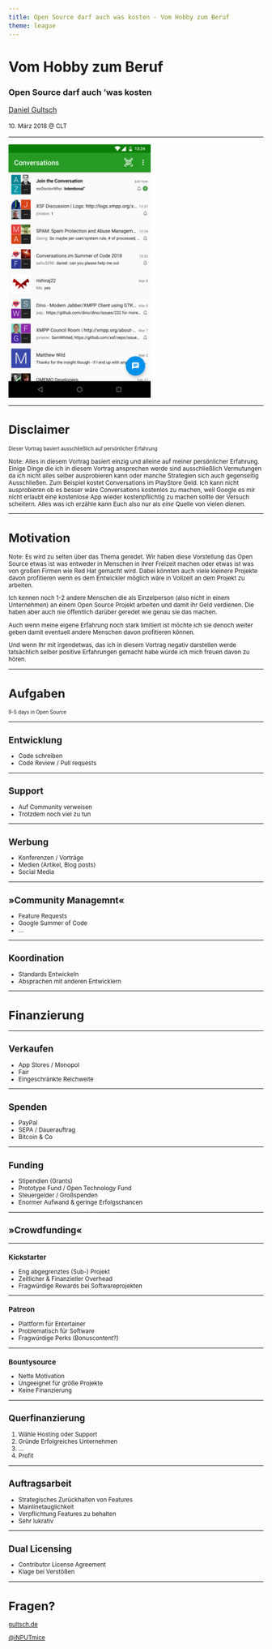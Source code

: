 ```yaml
---
title: Open Source darf auch was kosten - Vom Hobby zum Beruf
theme: league
---
```

# Vom Hobby zum Beruf
### Open Source darf auch ’was kosten
[Daniel Gultsch](https://gultsch.de)
<p><small>10. März 2018 @ CLT</small</p>

---

<img style="height: 500px; border: 0px;" src="images/clt18/conversations.png"/>

---

# Disclaimer

<p><small>Dieser Vortrag basiert ausschließlich auf persönlicher Erfahrung</small></p>

Note: Alles in diesem Vortrag basiert einzig und alleine auf meiner persönlicher Erfahrung.
Einige Dinge die ich in diesem Vortrag ansprechen werde sind ausschließlich Vermutungen da ich nicht alles selber ausprobieren kann oder manche Strategien sich auch gegenseitig Ausschließen. Zum Beispiel kostet Conversations im PlayStore Geld. Ich kann nicht ausprobieren ob es besser wäre Conversations kostenlos zu machen, weil Google es mir nicht erlaubt eine kostenlose App wieder kostenpflichtig zu machen sollte der Versuch scheitern.
Alles was ich erzähle kann Euch also nur als *eine* Quelle von vielen dienen.

---

# Motivation

Note: Es wird zu selten über das Thema geredet. Wir haben diese Vorstellung das Open Source etwas ist was entweder in Menschen in ihrer Freizeit machen oder etwas ist was von großen Firmen wie Red Hat gemacht wird. Dabei könnten auch viele kleinere Projekte davon profitieren wenn es dem Entwickler möglich wäre in Vollzeit an dem Projekt zu arbeiten.

Ich kennen noch 1-2 andere Menschen die als Einzelperson (also nicht in einem Unternehmen) an einem Open Source Projekt arbeiten und damit ihr Geld verdienen. Die haben aber auch nie öffentlich darüber geredet wie genau sie das machen.

Auch wenn meine eigene Erfahrung noch stark limitiert ist möchte ich sie denoch weiter geben damit eventuell andere Menschen davon profitieren können.

Und wenn Ihr mit irgendetwas, das ich in diesem Vortrag negativ darstellen werde tatsächlich selber positive Erfahrungen gemacht habe würde ich mich freuen davon zu hören.

---

# Aufgaben

<p><small>9-5 days in Open Source</small></p>

---

## Entwicklung
* Code schreiben
* Code Review / Pull requests



---

## Support
* Auf Community verweisen
* Trotzdem noch viel zu tun

---

## Werbung
* Konferenzen / Vorträge
* Medien (Artikel, Blog posts)
* Social Media

---

## »Community Managemnt«
* Feature Requests
* Google Summer of Code
* …

---

## Koordination
* Standards Entwickeln
* Absprachen mit anderen Entwicklern

---

# Finanzierung

---

## Verkaufen
* App Stores / Monopol
* Fair
* Eingeschränkte Reichweite

---

## Spenden
* PayPal
* SEPA / Dauerauftrag
* Bitcoin & Co

---

## Funding
* Stipendien (Grants)
* Prototype Fund / Open Technology Fund
* Steuergelder / Großspenden
* Enormer Aufwand & geringe Erfolgschancen


---

## »Crowdfunding«

----

### Kickstarter
* Eng abgegrenztes (Sub-) Projekt
* Zeitlicher & Finanzieller Overhead
* Fragwürdige Rewards bei Softwareprojekten

----

### Patreon
* Plattform für Entertainer
* Problematisch für Software
* Fragwürdige Perks (Bonuscontent?)

----

### Bountysource
* Nette Motivation
* Ungeeignet für größe Projekte
* Keine Finanzierung

---

## Querfinanzierung
1. Wähle Hosting oder Support
2. Gründe Erfolgreiches Unternehmen
3. …
4. Profit

---

## Auftragsarbeit
* Strategisches Zurückhalten von Features
* Mainlinetauglichkeit
* Verpflichtung Features zu behalten
* Sehr lukrativ

---

## Dual Licensing
* Contributor License Agreement
* Klage bei Verstößen

---

# Fragen?
[gultsch.de](https://gultsch.de)

[@iNPUTmice](https://twitter.com/iNPUTmice)
